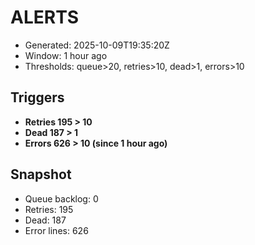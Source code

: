 # ALERTS

- Generated: 2025-10-09T19:35:20Z
- Window: 1 hour ago
- Thresholds: queue>20, retries>10, dead>1, errors>10

## Triggers
- **Retries 195 > 10**
- **Dead 187 > 1**
- **Errors 626 > 10 (since 1 hour ago)**

## Snapshot
- Queue backlog: 0
- Retries: 195
- Dead: 187
- Error lines: 626
